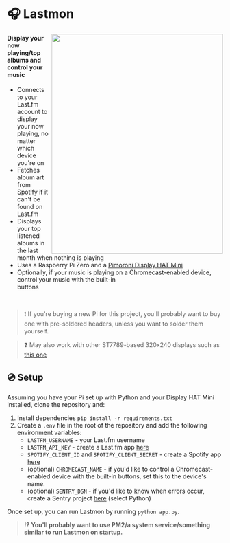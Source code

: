 # 🎧 Lastmon
<img align="right" width="400" height="511" src="https://github.com/user-attachments/assets/de92c5a7-cfb6-4f85-9a46-455bfc080580">
<h4>Display your now playing/top albums and control your music</h4>
<ul>
  <li>Connects to your Last.fm account to display your now playing, no matter which device you're on</li>
  <li>Fetches album art from Spotify if it can't be found on Last.fm</li>
  <li>Displays your top listened albums in the last month when nothing is playing</li>
  <li>Uses a Raspberry Pi Zero and a <a href="https://shop.pimoroni.com/products/display-hat-mini">Pimoroni Display HAT Mini</a></li>
  <li>Optionally, if your music is playing on a Chromecast-enabled device, control your music with the built-in <br>buttons</li>
</ul>
<br>
<blockquote>❗ If you're buying a new Pi for this project, you'll probably want to buy one with pre-soldered headers, unless you want to solder them yourself.</blockquote>
<blockquote>❓ May also work with other ST7789-based 320x240 displays such as <a href="https://www.adafruit.com/product/4311">this one</a></blockquote>


## 💿 Setup
Assuming you have your Pi set up with Python and your Display HAT Mini installed, clone the repository and:
1. Install dependencies `pip install -r requirements.txt`
2. Create a `.env` file in the root of the repository and add the following environment variables:
   - `LASTFM_USERNAME` - your Last.fm username
   - `LASTFM_API_KEY` - create a Last.fm app [here](https://www.last.fm/api/accounts)
   - `SPOTIFY_CLIENT_ID` and `SPOTIFY_CLIENT_SECRET` - create a Spotify app [here](https://developer.spotify.com/dashboard)
   - (optional) `CHROMECAST_NAME` - if you'd like to control a Chromecast-enabled device with the built-in buttons, set this to the device's name.
   - (optional) `SENTRY_DSN` - if you'd like to know when errors occur, create a Sentry project [here](https://sentry.io/projects/new/) (select Python)

Once set up, you can run Lastmon by running `python app.py`.
> **⁉️ You'll probably want to use PM2/a system service/something similar to run Lastmon on startup.**
